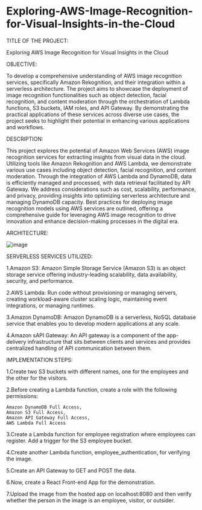 # Exploring-AWS-Image-Recognition-for-Visual-Insights-in-the-Cloud
TITLE OF THE PROJECT:

Exploring AWS Image Recognition for Visual Insights in the Cloud

OBJECTIVE:

To develop a comprehensive understanding of AWS image recognition services, specifically Amazon Rekognition, and their integration within a serverless architecture. The project aims to showcase the deployment of image recognition functionalities such as object detection, facial recognition, and content moderation through the orchestration of Lambda functions, S3 buckets, IAM roles, and API Gateway. By demonstrating the practical applications of these services across diverse use cases, the project seeks to highlight their potential in enhancing various applications and workflows.

DESCRIPTION:

This project explores the potential of Amazon Web Services (AWS) image recognition services for extracting insights from visual data in the cloud. Utilizing tools like Amazon Rekognition and AWS Lambda, we demonstrate various use cases including object detection, facial recognition, and content moderation. Through the integration of AWS Lambda and DynamoDB, data is efficiently managed and processed, with data retrieval facilitated by API Gateway. We address considerations such as cost, scalability, performance, and privacy, providing insights into optimizing serverless architecture and managing DynamoDB capacity. Best practices for deploying image recognition models using AWS services are outlined, offering a comprehensive guide for leveraging AWS image recognition to drive innovation and enhance decision-making processes in the digital era.

ARCHITECTURE:

![image](https://github.com/Mukesh-217/Exploring-AWS-Image-Recognition-for-Visual-Insights-in-the-Cloud/assets/111958305/af809943-46ff-43ed-818d-21c56ca50049)

SERVERLESS SERVICES UTILIZED:

1.Amazon S3: Amazon Simple Storage Service (Amazon S3) is an object storage service offering industry-leading scalability, data availability, security, and performance.

2.AWS Lambda: Run code without provisioning or managing servers, creating workload-aware cluster scaling logic, maintaining event integrations, or managing runtimes.

3.Amazon DynamoDB: Amazon DynamoDB is a serverless, NoSQL database service that enables you to develop modern applications at any scale.

4.Amazon sAPI Gateway: An API gateway is a component of the app-delivery infrastructure that sits between clients and services and provides centralized handling of API communication between them.




IMPLEMENTATION STEPS:

1.Create two S3 buckets with different names, one for the employees and the other for the visitors.

2.Before creating a Lambda function, create a role with the following permissions:

    Amazon DynamoDB Full Access,
    Amazon S3 Full Access,
    Amazon API Gateway Full Access,
    AWS Lambda Full Access
    
3.Create a Lambda function for employee registration where employees can register. Add a trigger for the S3 employee bucket.

4.Create another Lambda function, employee_authentication, for verifying the image.

5.Create an API Gateway to GET and POST the data.

6.Now, create a React Front-end App for the demonstration.

7.Upload the image from the hosted app on localhost:8080 and then verify whether the person in the image is an employee, visitor, or outsider.

